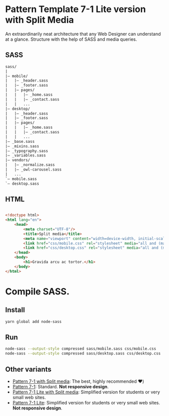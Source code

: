 # Pattern Template 7-1 Lite version with Split Media

An extraordinarily neat architecture that any Web Designer can understand at a glance. Structure with the help of SASS and media queries.

## SASS

``` txt
sass/                    
|
|– mobile/             
|   |– _header.sass          
|   |– _footer.sass                       
|   |– pages/                
|   |   |– _home.sass        
|   |   |– _contact.sass     
|   |   ... 
|– desktop/             
|   |– _header.sass          
|   |– _footer.sass                       
|   |– pages/                
|   |   |– _home.sass        
|   |   |– _contact.sass     
|   |   ... 
|– _base.sass                    
|– _mixins.sass          
|– _typography.sass      
|– _variables.sass                          
|– vendors/              
|   |– _normalize.sass       
|   |– _owl-carousel.sass
|   ...                  
`– mobile.sass      
`– desktop.sass  
```

## HTML

```html

<!doctype html>
<html lang="en">
    <head>
        <meta charset="UTF-8"/>
        <title>Split media</title>
        <meta name="viewport" content="width=device-width, initial-scale=1.0, maximum-scale=1.0, user-scalable=no, shrink-to-fit=no">
        <link href="css/mobile.css" rel="stylesheet" media="all and (max-width: 600px)">
        <link href="css/desktop.css" rel="stylesheet" media="all and (min-width: 600px)">
    </head>
    <body>
        <h1>Gravida arcu ac tortor.</h1>
    </body>
</html>
```


# Compile SASS.

## Install

``` bash
yarn global add node-sass
```

## Run

``` bash
node-sass --output-style compressed sass/mobile.sass css/mobile.css
node-sass --output-style compressed sass/desktop.sass css/desktop.css
```

## Other variants

- [Pattern 7-1 with Split media](https://github.com/tanrax/pattern-7-1-with-split-media): The best, highly recommended ❤️)
- [Pattern 7-1](https://github.com/tanrax/pattern-7-1): Standard. **Not responsive design**.
- [Pattern 7-1 Lite with Split media](https://github.com/tanrax/pattern-7-1-lite-with-split-media): Simplified version for students or very small web sites.
- [Pattern 7-1 Lite](https://github.com/tanrax/pattern-7-1-lite): Simplified version for students or very small web sites. **Not responsive design**.

